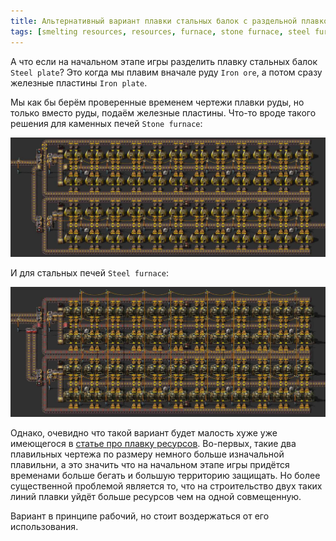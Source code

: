 ```yaml
---
title: Альтернативный вариант плавки стальных балок с раздельной плавкой железной руды и железных плит
tags: [smelting resources, resources, furnace, stone furnace, steel furnace]
---
```


А что если на начальном этапе игры разделить плавку стальных балок `Steel plate`? Это когда мы плавим вначале руду `Iron ore`, а потом сразу железные пластины `Iron plate`.

<!-- truncate -->

Мы как бы берём проверенные временем чертежи плавки руды, но только вместо руды, подаём железные пластины. Что-то вроде такого решения для каменных печей `Stone furnace`:

![raw resources production with stone furnace](./screenshot.01.jpg)

И для стальных печей `Steel furnace`:

![raw resources production with steel furnce](./screenshot.02.jpg)

Однако, очевидно что такой вариант будет малость хуже уже имеющегося в [статье про плавку ресурсов](pathname:///RawResourcesProcessing/#чертежи-для-плавки-железной-руды-в-стальные-балки). Во-первых, такие два плавильных чертежа по размеру немного больше изначальной плавильни, а это значить что на начальном этапе игры придётся временами больше бегать и большую территорию защищать. Но более существенной проблемой является то, что на строительство двух таких линий плавки уйдёт больше ресурсов чем на одной совмещенную.

Вариант в принципе рабочий, но стоит воздержаться от его использования.
